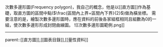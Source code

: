 次數多邊形圖(Frequency polygon)，我自己的概念，他是以[[直方圖]]作為基礎，取直方圖的區間中點($\frac{區間內上界+區間內下界}{2}$)做為橫坐標。
需要注意的是，繪製次數多邊形圖時，應在資料的前後各家組框相同且組數為0的一組，使次數多邊形形成封閉曲線圖。
![[次數多邊形圖範例.png]]
- - -
parent::[[直方圖]],[[圖表目錄]],[[量性資料]]